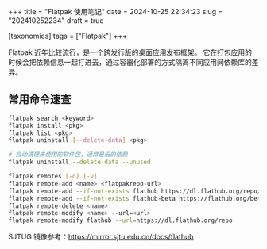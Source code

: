 +++
title = "Flatpak 使用笔记"
date = 2024-10-25 22:34:23
slug = "202410252234"
draft = true

[taxonomies]
tags = ["Flatpak"]
+++

Flatpak 近年比较流行，是一个跨发行版的桌面应用发布框架。
它在打包应用的时候会把依赖信息一起打进去，通过容器化部署的方式隔离不同应用间依赖库的差异。

<!-- more -->

## 常用命令速查

```sh
flatpak search <keyword>
flatpak install <pkg>
flatpak list <pkg>
flatpak uninstall [--delete-data] <pkg>

# 自动清理未使用的软件包，通常是旧的依赖
flatpak uninstall --delete-data --unused

flatpak remotes [-d] [-v]
flatpak remote-add <name> <flatpakrepo-url>
flatpak remote-add --if-not-exists flathub https://dl.flathub.org/repo/flathub.flatpakrepo
flatpak remote-add --if-not-exists flathub-beta https://flathub.org/beta-repo/flathub-beta.flatpakrepo
flatpak remote-delete <name>
flatpak remote-modify <name> --url=<url>
flatpak remote-modify flathub --url=https://dl.flathub.org/repo
```

SJTUG 镜像参考：<https://mirror.sjtu.edu.cn/docs/flathub>
